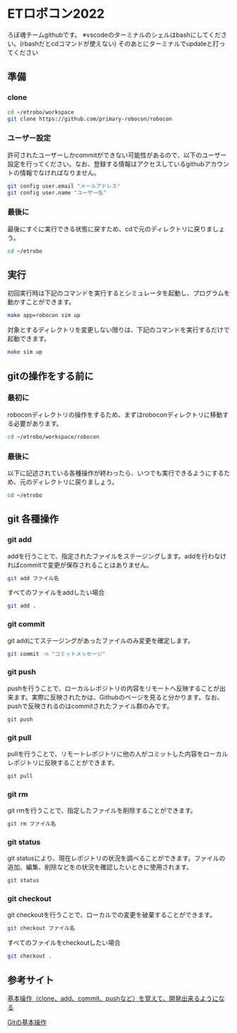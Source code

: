 # ETロボコン2022
ろぼ魂チームgithubです。
※vscodeのターミナルのシェルはbashにしてください。(rbashだとcdコマンドが使えない)
そのあとにターミナルでupdateと打ってください

## 準備

### clone
```bash
cd ~/etrobo/workspace
git clone https://github.com/primary-robocon/robocon
```

### ユーザー設定
許可されたユーザーしかcommitができない可能性があるので、以下のユーザー設定を行ってください。なお、登録する情報はアクセスしているgithubアカウントの情報でなければなりません。
```bash
git config user.email "メールアドレス"
git config user.name "ユーザー名"
```

### 最後に
最後にすぐに実行できる状態に戻すため、cdで元のディレクトリに戻りましょう。
```bash
cd ~/etrobo
```

## 実行
初回実行時は下記のコマンドを実行するとシミュレータを起動し、プログラムを動かすことができます。
```bash
make app=robocon sim up
```
対象とするディレクトリを変更しない限りは、下記のコマンドを実行するだけで起動できます。
```bash
make sim up
```

## gitの操作をする前に

### 最初に
roboconディレクトリの操作をするため、まずはroboconディレクトリに移動する必要があります。
```bash
cd ~/etrobo/workspace/robocon
```

### 最後に
以下に記述されている各種操作が終わったら、いつでも実行できるようにするため、元のディレクトリに戻りましょう。
```bash
cd ~/etrobo
```

## git 各種操作

### git add
addを行うことで、指定されたファイルをステージングします。addを行わなければcommitで変更が保存されることはありません。
```bash
git add ファイル名
```
すべてのファイルをaddしたい場合
```bash
git add .
```

### git commit
git addにてステージングがあったファイルのみ変更を確定します。
```bash
git commit -m "コミットメッセージ"
```

### git push
pushを行うことで、ローカルレポジトリの内容をリモートへ反映することが出来ます。実際に反映されたかは、Githubのページを見ると分かります。なお、pushで反映されるのはcommitされたファイル群のみです。
```bash
git push
```

### git pull
pullを行うことで、リモートレポジトリに他の人がコミットした内容をローカルレポジトリに反映することができます。
```bash
git pull
```

### git rm
git rmを行うことで、指定したファイルを削除することができます。
```bash
git rm ファイル名
```

### git status
git statusにより、現在レポジトリの状況を調べることができます。ファイルの追加、編集、削除などをの状況を確認したいときに使用されます。
```bash
git status
```

### git checkout
git checkoutを行うことで、ローカルでの変更を破棄することができます。
```bash
git checkout ファイル名
```
すべてのファイルをcheckoutしたい場合
```bash
git checkout .
```

## 参考サイト
[基本操作（clone、add、commit、pushなど）を覚えて、開発出来るようになる](https://www.yoheim.net/blog.php?q=20140104)

[Gitの基本操作](https://qiita.com/tetsu-upstr/items/ba844bcc353f1a2e8596)
<!--
編集者
杉本
-->
